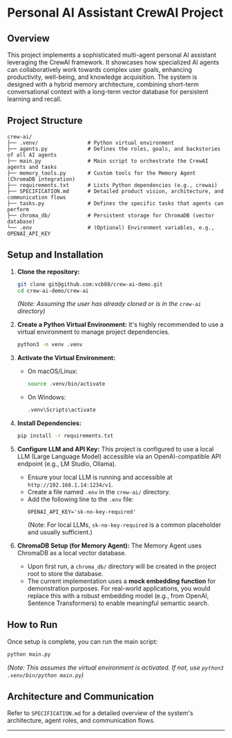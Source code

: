 # Personal AI Assistant CrewAI Project

## Overview
This project implements a sophisticated multi-agent personal AI assistant leveraging the CrewAI framework. It showcases how specialized AI agents can collaboratively work towards complex user goals, enhancing productivity, well-being, and knowledge acquisition. The system is designed with a hybrid memory architecture, combining short-term conversational context with a long-term vector database for persistent learning and recall.

## Project Structure

```
crew-ai/
├── .venv/                # Python virtual environment
├── agents.py             # Defines the roles, goals, and backstories of all AI agents
├── main.py               # Main script to orchestrate the CrewAI agents and tasks
├── memory_tools.py       # Custom tools for the Memory Agent (ChromaDB integration)
├── requirements.txt      # Lists Python dependencies (e.g., crewai)
├── SPECIFICATION.md      # Detailed product vision, architecture, and communication flows
├── tasks.py              # Defines the specific tasks that agents can perform
├── chroma_db/            # Persistent storage for ChromaDB (vector database)
└── .env                  # (Optional) Environment variables, e.g., OPENAI_API_KEY
```

## Setup and Installation

1.  **Clone the repository:**
    ```bash
    git clone git@github.com:vcb88/crew-ai-demo.git
    cd crew-ai-demo/crew-ai
    ```
    *(Note: Assuming the user has already cloned or is in the `crew-ai` directory)*

2.  **Create a Python Virtual Environment:**
    It's highly recommended to use a virtual environment to manage project dependencies.
    ```bash
    python3 -m venv .venv
    ```

3.  **Activate the Virtual Environment:**
    *   On macOS/Linux:
        ```bash
        source .venv/bin/activate
        ```
    *   On Windows:
        ```bash
        .venv\Scripts\activate
        ```

4.  **Install Dependencies:**
    ```bash
    pip install -r requirements.txt
    ```

5.  **Configure LLM and API Key:**
    This project is configured to use a local LLM (Large Language Model) accessible via an OpenAI-compatible API endpoint (e.g., LM Studio, Ollama).
    *   Ensure your local LLM is running and accessible at `http://192.168.1.14:1234/v1`.
    *   Create a file named `.env` in the `crew-ai/` directory.
    *   Add the following line to the `.env` file:
        ```
        OPENAI_API_KEY='sk-no-key-required'
        ```
        (Note: For local LLMs, `sk-no-key-required` is a common placeholder and usually sufficient.)

6.  **ChromaDB Setup (for Memory Agent):**
    The Memory Agent uses ChromaDB as a local vector database.
    *   Upon first run, a `chroma_db/` directory will be created in the project root to store the database.
    *   The current implementation uses a **mock embedding function** for demonstration purposes. For real-world applications, you would replace this with a robust embedding model (e.g., from OpenAI, Sentence Transformers) to enable meaningful semantic search.

## How to Run

Once setup is complete, you can run the main script:

```bash
python main.py
```
*(Note: This assumes the virtual environment is activated. If not, use `python3 .venv/bin/python main.py`)*

## Architecture and Communication

Refer to `SPECIFICATION.md` for a detailed overview of the system's architecture, agent roles, and communication flows.

---
